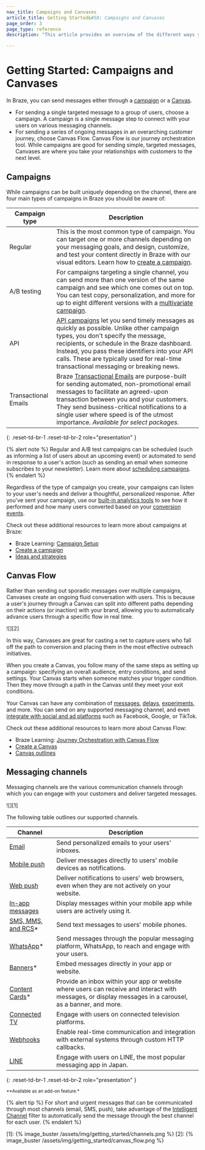 ```yaml
---
nav_title: Campaigns and Canvases
article_title: Getting Started&#58; Campaigns and Canvases
page_order: 3
page_type: reference
description: "This article provides an overview of the different ways you can send messages with Braze."

---
```


# Getting Started: Campaigns and Canvases

In Braze, you can send messages either through a [campaign](#campaigns) or a [Canvas](#canvas-flow).

- For sending a single targeted message to a group of users, choose a campaign. A campaign is a single message step to connect with your users on various messaging channels.
- For sending a series of ongoing messages in an overarching customer journey, choose Canvas Flow. Canvas Flow is our journey orchestration tool. While campaigns are good for sending simple, targeted messages, Canvases are where you take your relationships with customers to the next level.

## Campaigns

While campaigns can be built uniquely depending on the channel, there are four main types of campaigns in Braze you should be aware of:

| Campaign type        | Description                                                                                                                                                                                                                                                                                              |
| -------------------- | -------------------------------------------------------------------------------------------------------------------------------------------------------------------------------------------------------------------------------------------------------------------------------------------------------- |
| Regular              | This is the most common type of campaign. You can target one or more channels depending on your messaging goals, and design, customize, and test your content directly in Braze with our visual editors. Learn how to [create a campaign]({{site.baseurl}}/user_guide/engagement_tools/campaigns/building_campaigns/creating_campaign). |
| A/B testing          | For campaigns targeting a single channel, you can send more than one version of the same campaign and see which one comes out on top. You can test copy, personalization, and more for up to eight different versions with a [multivariate campaign]({{site.baseurl}}/user_guide/engagement_tools/testing/multivariant_testing/). |
| API                  | [API campaigns]({{site.baseurl}}/api/api_campaigns/) let you send timely messages as quickly as possible. Unlike other campaign types, you don't specify the message, recipients, or schedule in the Braze dashboard. Instead, you pass these identifiers into your API calls. These are typically used for real-time transactional messaging or breaking news.  |
| Transactional Emails | Braze [Transactional Emails]({{site.baseurl}}/user_guide/message_building_by_channel/email/transactional_message_api_campaign/) are purpose-built for sending automated, non-promotional email messages to facilitate an agreed-upon transaction between you and your customers. They send business-critical notifications to a single user where speed is of the utmost importance. *Available for select packages.* |
{: .reset-td-br-1 .reset-td-br-2 role="presentation" }

{% alert note %}
Regular and A/B test campaigns can be scheduled (such as informing a list of users about an upcoming event) or automated to send in response to a user's action (such as sending an email when someone subscribes to your newsletter). Learn more about [scheduling campaigns]({{site.baseurl}}/user_guide/engagement_tools/campaigns/building_campaigns/delivery_types).
{% endalert %}

Regardless of the type of campaign you create, your campaigns can listen to your user's needs and deliver a thoughtful, personalized response. After you've sent your campaign, use our [built-in analytics tools]({{site.baseurl}}/user_guide/analytics/reporting/) to see how it performed and how many users converted based on your [conversion events]({{site.baseurl}}/user_guide/engagement_tools/messaging_fundamentals/conversion_events/).

Check out these additional resources to learn more about campaigns at Braze:

- Braze Learning: [Campaign Setup](https://learning.braze.com/campaign-setup-delivery-targeting-conversions)
- [Create a campaign]({{site.baseurl}}/user_guide/engagement_tools/campaigns/building_campaigns/creating_campaign)
- [Ideas and strategies]({{site.baseurl}}/user_guide/engagement_tools/campaigns/ideas_and_strategies)

## Canvas Flow

Rather than sending out sporadic messages over multiple campaigns, Canvases create an ongoing fluid conversation with users. This is because a user's journey through a Canvas can split into different paths depending on their actions (or inaction) with your brand, allowing you to automatically advance users through a specific flow in real time.

![][2]

In this way, Canvases are great for casting a net to capture users who fall off the path to conversion and placing them in the most effective outreach initiatives.

When you create a Canvas, you follow many of the same steps as setting up a campaign: specifying an overall audience, entry conditions, and send settings. Your Canvas starts when someone matches your trigger condition. Then they move through a path in the Canvas until they meet your exit conditions.

Your Canvas can have any combination of [messages]({{site.baseurl}}/user_guide/engagement_tools/canvas/canvas_components/message_step/), [delays]({{site.baseurl}}/user_guide/engagement_tools/canvas/canvas_components/delay_step/), [experiments]({{site.baseurl}}/user_guide/engagement_tools/canvas/canvas_components/experiment_step/), and more. You can send on any supported messaging channel, and even [integrate with social and ad platforms]({{site.baseurl}}/partners/canvas_audience_sync/overview/) such as Facebook, Google, or TikTok.

Check out these additional resources to learn more about Canvas Flow:

- Braze Learning: [Journey Orchestration with Canvas Flow](https://learning.braze.com/path/journey-orchestration-with-canvas-flow)
- [Create a Canvas]({{site.baseurl}}/user_guide/engagement_tools/canvas/create_a_canvas/create_a_canvas/)
- [Canvas outlines]({{site.baseurl}}/user_guide/engagement_tools/canvas/get_started/canvas_outlines/)

## Messaging channels

Messaging channels are the various communication channels through which you can engage with your customers and deliver targeted messages. 

![][1]

The following table outlines our supported channels.

| Channel                                                                                              | Description                                                                                                                                            |
| ---------------------------------------------------------------------------------------------------- | ------------------------------------------------------------------------------------------------------------------------------------------------------ |
| [Email]({{site.baseurl}}/user_guide/message_building_by_channel/email/about/)                        | Send personalized emails to your users' inboxes.                                                                                                       |
| [Mobile push]({{site.baseurl}}/user_guide/message_building_by_channel/push/about/)                   | Deliver messages directly to users' mobile devices as notifications.                                                                                   |
| [Web push]({{site.baseurl}}/user_guide/message_building_by_channel/push/web)                         | Deliver notifications to users' web browsers, even when they are not actively on your website.                                                         |
| [In-app messages]({{site.baseurl}}/user_guide/message_building_by_channel/in-app_messages/about/)    | Display messages within your mobile app while users are actively using it.                                                                             |
| [SMS, MMS, and RCS]({{site.baseurl}}/user_guide/message_building_by_channel/sms/about_sms/)*                   | Send text messages to users' mobile phones.                                                                                                            |
| [WhatsApp]({{site.baseurl}}/user_guide/message_building_by_channel/whatsapp/overview/)*              | Send messages through the popular messaging platform, WhatsApp, to reach and engage with your users.                                                   |
| [Banners]({{site.baseurl}}/user_guide/message_building_by_channel/banners/)*       | Embed messages directly in your app or website. |
| [Content Cards]({{site.baseurl}}/user_guide/message_building_by_channel/content_cards/about/)*       | Provide an inbox within your app or website where users can receive and interact with messages, or display messages in a carousel, as a banner, and more. |
| [Connected TV]({{site.baseurl}}/developer_guide/platforms/tv_and_ott/)                           | Engage with users on connected television platforms.                                                                                                   |
| [Webhooks]({{site.baseurl}}/user_guide/message_building_by_channel/webhooks/understanding_webhooks/) | Enable real-time communication and integration with external systems through custom HTTP callbacks.                                                    |
| [LINE]({{site.baseurl}}/user_guide/message_building_by_channel/line/) | Engage with users on LINE, the most popular messaging app in Japan.                                                    |
{: .reset-td-br-1 .reset-td-br-2 role="presentation" }

<sup>**Available as an add-on feature.*</sup>

{% alert tip %}
For short and urgent messages that can be communicated through most channels (email, SMS, push), take advantage of the [Intelligent Channel]({{site.baseurl}}/user_guide/brazeai/intelligence/intelligent_channel/) filter to automatically send the message through the best channel for each user.
{% endalert %}

[1]: {% image_buster /assets/img/getting_started/channels.png %}
[2]: {% image_buster /assets/img/getting_started/canvas_flow.png %}
